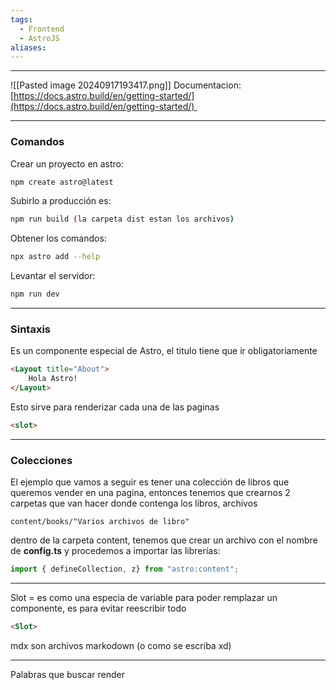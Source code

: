```yaml
---
tags:
  - Frontend
  - AstroJS
aliases:
---
```

---

![[Pasted image 20240917193417.png]]
Documentacion: [https://docs.astro.build/en/getting-started/](https://docs.astro.build/en/getting-started/) 

---
### Comandos

Crear un proyecto en astro: 
```bash
npm create astro@latest 
```

Subirlo a producción es: 
```bash
npm run build (la carpeta dist estan los archivos)
```

Obtener los comandos: 
```bash
npx astro add --help
```

Levantar el servidor: 
```bash
npm run dev
```



---
### Sintaxis

Es un componente especial de Astro, el titulo tiene que ir obligatoriamente  
```HTML
<Layout title="About">
	Hola Astro!
</Layout>
```

Esto sirve para renderizar cada una de las paginas
```HTML
<slot>
```



---
### Colecciones

El ejemplo que vamos a seguir es tener una colección de libros que queremos vender en una pagina, entonces tenemos que crearnos 2 carpetas que van hacer donde contenga los libros, archivos
``` 
content/books/"Varios archivos de libro"
```

dentro de la carpeta content, tenemos que crear un archivo con el nombre de **config.ts** y procedemos a importar las librerías: 
```Typescript
import { defineCollection, z} from "astro:content";
```







--- 

Slot =  es como una especia de variable para poder remplazar un componente, es para evitar reescribir todo
```html
<Slot>
```

mdx son archivos markodown (o como se escriba xd) 

---
Palabras que buscar
render 
